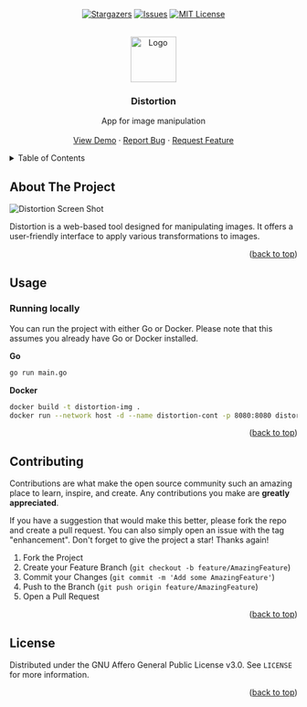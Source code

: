 <a name="readme-top"></a>


<div align="center">

[![Stargazers][stars-shield]][stars-url] [![Issues][issues-shield]][issues-url] [![MIT License][license-shield]][license-url]

</div>


<!-- PROJECT LOGO -->
<br />
<div align="center">
  <a href="https://github.com/beatrizrdgs/distortion">
    <img src="https://i.imgur.com/BiySi5V.png" alt="Logo" width="80" height="80">
  </a>

<h3 align="center">Distortion</h3>

  <p align="center">
    App for image manipulation
    <br />
    <br />
    <a href="">View Demo</a>
    ·
    <a href="https://github.com/beatrizrdgs/distortion/issues/new?labels=bug&template=bug-report---.md">Report Bug</a>
    ·
    <a href="https://github.com/beatrizrdgs/distortion/issues/new?labels=enhancement&template=feature-request---.md">Request Feature</a>
  </p>
</div>



<!-- TABLE OF CONTENTS -->
<details>
  <summary>Table of Contents</summary>
  <ol>
    <li>
      <a href="#about-the-project">About The Project</a>
    </li>
    <li><a href="#usage">Usage</a></li>
    <li><a href="#contributing">Contributing</a></li>
    <li><a href="#license">License</a></li>
  </ol>
</details>



<!-- ABOUT THE PROJECT -->
## About The Project

![Distortion Screen Shot][product-screenshot]

Distortion is a web-based tool designed for manipulating images. It offers a user-friendly interface to apply various transformations to images.

<p align="right">(<a href="#readme-top">back to top</a>)</p>



<!-- Usage -->
## Usage

### Running locally

You can run the project with either Go or Docker. Please note that this assumes you already have Go or Docker installed.

**Go**
```bash
go run main.go
```


**Docker**
```bash
docker build -t distortion-img .
docker run --network host -d --name distortion-cont -p 8080:8080 distortion-img
```

<p align="right">(<a href="#readme-top">back to top</a>)</p>



<!-- CONTRIBUTING -->
## Contributing

Contributions are what make the open source community such an amazing place to learn, inspire, and create. Any contributions you make are **greatly appreciated**.

If you have a suggestion that would make this better, please fork the repo and create a pull request. You can also simply open an issue with the tag "enhancement".
Don't forget to give the project a star! Thanks again!

1. Fork the Project
2. Create your Feature Branch (`git checkout -b feature/AmazingFeature`)
3. Commit your Changes (`git commit -m 'Add some AmazingFeature'`)
4. Push to the Branch (`git push origin feature/AmazingFeature`)
5. Open a Pull Request

<p align="right">(<a href="#readme-top">back to top</a>)</p>



<!-- LICENSE -->
## License

Distributed under the GNU Affero General Public License v3.0. See `LICENSE` for more information.

<p align="right">(<a href="#readme-top">back to top</a>)</p>



<!-- MARKDOWN LINKS & IMAGES -->
<!-- https://www.markdownguide.org/basic-syntax/#reference-style-links -->
[stars-shield]: https://img.shields.io/github/stars/beatrizrdgs/distortion.svg?style=for-the-badge
[stars-url]: https://github.com/beatrizrdgs/distortion/stargazers
[issues-shield]: https://img.shields.io/github/issues/beatrizrdgs/distortion.svg?style=for-the-badge
[issues-url]: https://github.com/beatrizrdgs/distortion/issues
[license-shield]: https://img.shields.io/github/license/beatrizrdgs/distortion.svg?style=for-the-badge
[license-url]: https://github.com/beatrizrdgs/distortion/blob/master/LICENSE
[product-screenshot]: https://i.imgur.com/SQa6lPi.png